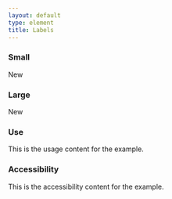 ```yaml
---
layout: default
type: element
title: Labels
---
```


<div class="preview">

  <h3>Small</h3>
  <span class="usa-label">New</span>

  <h3>Large</h3>
  <span class="usa-label-big">New</span>

</div>

<div class="usa-grid-box">
  <div class="usa-width-one-half">
    <h3>Use</h3>
    <p>This is the usage content for the example.</p>
  </div>
  <div class="usa-width-one-half">
    <h3>Accessibility</h3>
    <p>This is the accessibility content for the example.</p>
  </div>  
</div>